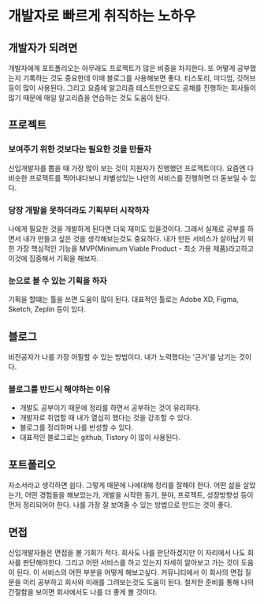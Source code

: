 # 개발자로 빠르게 취직하는 노하우

## 개발자가 되려면

개발자에게 포트폴리오는 아무래도 프로젝트가 많은 비중을 차지한다. 또 어떻게 공부했는지 기록하는 것도 중요한데 이때 블로그를 사용해보면 좋다. 티스토리, 미디엄, 깃허브 등이 많이 사용된다. 그리고 요즘에 알고리즘 테스트만으로도 공채를 진행하는 회사들이 많기 때문에 매일 알고리즘을 연습하는 것도 도움이 된다.

## 프로젝트

### 보여주기 위한 것보다는 필요한 것을 만들자

신입개발자를 뽑을 때 가장 많이 보는 것이 지원자가 진행했던 프로젝트이다. 요즘엔 다 비슷한 프로젝트를 찍어내다보니 차별성있는 나만의 서비스를 진행하면 더 돋보일 수 있다.

### 당장 개발을 못하더라도 기획부터 시작하자

나에게 필요한 것을 개발하게 된다면 더욱 재미도 있을것이다. 그래서 실제로 공부를 하면서 내가 만들고 싶은 것을 생각해보는것도 중요하다. 내가 만든 서비스가 살아남기 위한 가장 핵심적인 기능을 MVP(Minimum Viable Product - 최소 가용 제품)라고하고 이것에 집중해서 기획을 해보자.

### 눈으로 볼 수 있는 기획을 하자

기획을 할떄는 툴을 쓰면 도움이 많이 된다. 대표적인 툴로는 Adobe XD, Figma, Sketch, Zeplin 등이 있다.

## 블로그

비전공자가 나를 가장 어필할 수 있는 방법이다. 내가 노력했다는 '근거'를 남기는 것이다.

### 블로그를 반드시 해야하는 이유

* 개발도 공부이기 때문에 정리를 하면서 공부하는 것이 유리하다.
* 개발자로 취업할 때 내가 열심히 했다는 것을 강조할 수 있다.
* 블로그를 정리하며 나를 반성할 수 있다.
* 대표적인 블로그로는 github, Tistory 이 많이 사용된다.

## 포트폴리오

자소서라고 생각하면 쉽다. 그렇게 때문에 나에대해 정리를 잘해야 한다. 어떤 삶을 살았는가, 어떤 경험들을 해보았는가, 개발을 시작한 동기, 분야, 프로젝트, 성장방향성 등이 먼저 정리되어야 한다. 나를 가장 잘 보여줄 수 있는 방법으로 만드는 것이 좋다.

## 면접

신입개발자들은 면접을 볼 기회가 적다. 회사도 나를 판단하겠지만 이 자리에서 나도 회사를 판단해야한다. 그리고 어떤 서비스를 하고 있는지 자세히 알아보고 가는 것이 도움이 된다. 이 서비스의 어떤 부분을 어떻게 해보고싶다. 커뮤니티에서 이 회사의 면접 질문을 미리 공부하고 회사와 미래를 그려보는것도 도움이 된다. 철저한 준비를 통해 나의 간절함을 보이면 회사에서도 나를 더 좋게 볼 것이다.
